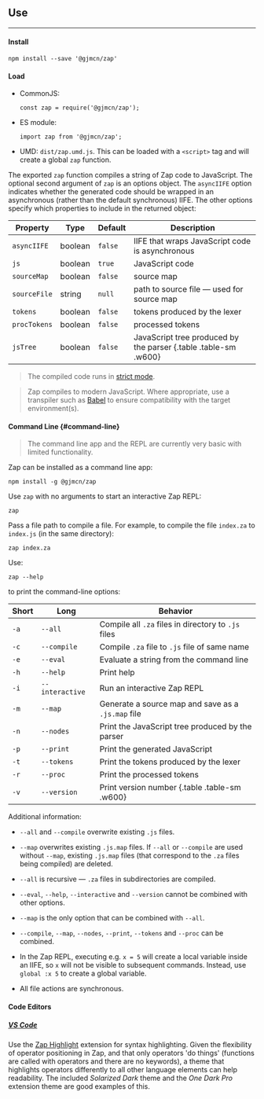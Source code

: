 ## Use

---

#### Install

```{.no-highlight}
npm install --save '@gjmcn/zap'
```

#### Load

* CommonJS:

  ```{.no-highlight}
  const zap = require('@gjmcn/zap');
  ```

* ES module:

  ```{.no-highlight}
  import zap from '@gjmcn/zap';
  ```

* UMD: `dist/zap.umd.js`. This can be loaded with a `<script>` tag and will create a global `zap` function.

The exported `zap` function compiles a string of Zap code to JavaScript. The optional second argument of `zap` is an options object. The `asyncIIFE` option indicates whether the generated code should be wrapped in an asynchronous (rather than the default synchronous) IIFE. The other options specify which properties to include in the returned object:

| Property     | Type    | Default | Description |
| -------------|---------|---------|-------------|
| `asyncIIFE`  | boolean | `false` | IIFE that wraps JavaScript code is asynchronous|
| `js`         | boolean | `true`  | JavaScript code |
| `sourceMap`  | boolean | `false` | source map |
| `sourceFile` | string  | `null`  | path to source file &mdash; used for source map 
| `tokens`     | boolean | `false` | tokens produced by the lexer |
| `procTokens` | boolean | `false` | processed tokens |
| `jsTree`     | boolean | `false` | JavaScript tree produced by the parser {.table .table-sm .w600}|

> The compiled code runs in [strict mode](https://developer.mozilla.org/en-US/docs/Web/JavaScript/Reference/Strict_mode).

> Zap compiles to modern JavaScript. Where appropriate, use a transpiler such as [Babel](https://babeljs.io/) to ensure compatibility with the target environment(s).

#### Command Line {#command-line}

> The command line app and the REPL are currently very basic with limited functionality.

Zap can be installed as a command line app:

```{.no-highlight}
npm install -g @gjmcn/zap
```

Use `zap` with no arguments to start an interactive Zap REPL:

```{.no-highlight}
zap
```

Pass a file path to compile a file. For example, to compile the file `index.za` to `index.js` (in the same directory):

```{.no-highlight}
zap index.za
```

Use:

```{.no-highlight}
zap --help
```

to print the command-line options:

| Short | Long            | Behavior |
|-------|-----------------|----------|
| `-a`  | `--all`         | Compile all `.za` files in directory to `.js` files |
| `-c`  | `--compile`     | Compile `.za` file to `.js` file of same name |
| `-e`  | `--eval`        | Evaluate a string from the command line |
| `-h`  | `--help`        | Print help |
| `-i`  | `--interactive` | Run an interactive Zap REPL |
| `-m`  | `--map`         | Generate a source map and save as a `.js.map` file |
| `-n`  | `--nodes`       | Print the JavaScript tree produced by the parser |
| `-p`  | `--print`       | Print the generated JavaScript |
| `-t`  | `--tokens`      | Print the tokens produced by the lexer |
| `-r`  | `--proc`        | Print the processed tokens |
| `-v`  | `--version`     | Print version number {.table .table-sm .w600} |

Additional information:

* `--all` and `--compile` overwrite existing `.js` files.

* `--map` overwrites existing `.js.map` files. If `--all` or `--compile` are used without `--map`, existing `.js.map` files (that correspond to the `.za` files being compiled) are deleted.

* `--all` is recursive &mdash; `.za` files in subdirectories are compiled.

* `--eval`, `--help`, `--interactive` and `--version` cannot be combined with other options.

* `--map` is the only option that can be combined with `--all`.

* `--compile`, `--map`, `--nodes`, `--print`, `--tokens` and `--proc` can be combined.

* In the Zap REPL, executing e.g. `x = 5` will create a local variable inside an IIFE, so `x` will not be visible to subsequent commands. Instead, use `global :x 5` to create a global variable.

* All file actions are synchronous.

#### Code Editors

##### [__VS Code__](https://code.visualstudio.com/)

Use the [Zap Highlight](https://github.com/gjmcn/zap-highlight-vscode) extension for syntax highlighting. Given the flexibility of operator positioning in Zap, and that only operators 'do things' (functions are called with operators and there are no keywords), a theme that highlights operators differently to all other language elements can help readability. The included _Solarized Dark_ theme and the _One Dark Pro_ extension theme are good examples of this.